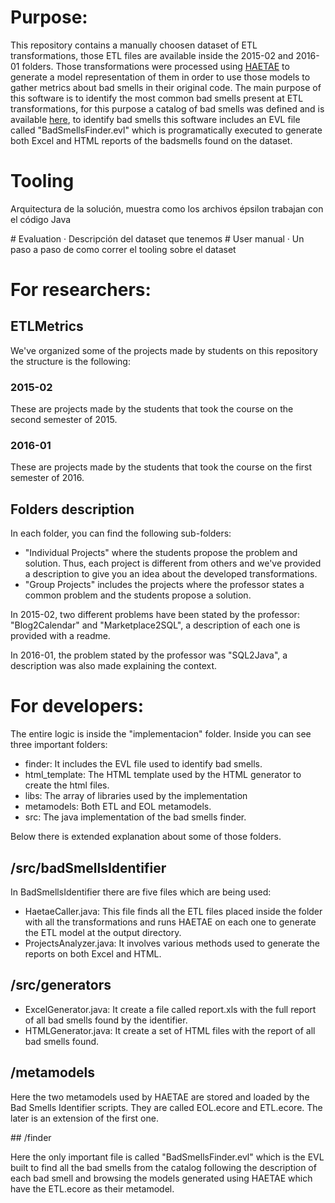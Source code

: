 # Purpose:

This repository contains a manually choosen dataset of ETL transformations, those ETL files are available inside the 2015-02 and 2016-01 folders. Those transformations were processed using [HAETAE](https://github.com/epsilonlabs/haetae) to generate a model representation of them in order to use those models to gather metrics about bad smells in their original code. The main purpose of this software is to identify the most common bad smells present at ETL transformations, for this purpose a catalog of bad smells was defined and is available [here](https://docs.google.com/document/d/1ko9W90KeJOuZQiycvN0LhLZeQbIXbMNYZJdz3qzSN7M/edit?usp=sharing), to identify bad smells this software includes an EVL file called "BadSmellsFinder.evl" which is programatically executed to generate both Excel and HTML reports of the badsmells found on the dataset.

# Tooling

Arquitectura de la solución, muestra como los archivos épsilon trabajan con el código Java

# Evaluation
·         Descripción del dataset que tenemos
# User manual
·         Un paso a paso de como correr el tooling sobre el dataset

# For researchers:

## ETLMetrics
We've organized some of the projects made by students on this repository the structure is the following:

### 2015-02
These are projects made by the students that took the course on the second semester of 2015.

### 2016-01
These are projects made by the students that took the course on the first semester of 2016.

## Folders description

In each folder, you can find the following sub-folders:
* "Individual Projects" where the students propose the problem and solution. Thus, each project is different from others and we've provided a description to give you an idea about the developed transformations.
* "Group Projects" includes the projects where the professor states a common problem and the students propose a solution.

In 2015-02, two different problems have been stated by the professor: "Blog2Calendar" and "Marketplace2SQL", a description of each one is provided with a readme.

In 2016-01, the problem stated by the professor was "SQL2Java", a description was also made explaining the context.

# For developers:

The entire logic is inside the "implementacion" folder. Inside you can see three important folders:

* finder: It includes the EVL file used to identify bad smells.
* html_template: The HTML template used by the HTML generator to create the html files.
* libs: The array of libraries used by the implementation
* metamodels: Both ETL and EOL metamodels.
* src: The java implementation of the bad smells finder.

Below there is extended explanation about some of those folders.

## /src/badSmellsIdentifier

In BadSmellsIdentifier there are five files which are being used:

* HaetaeCaller.java: This file finds all the ETL files placed inside the folder with all the transformations and runs HAETAE on each one to generate the ETL model at the output directory.
* ProjectsAnalyzer.java: It involves various methods used to generate the reports on both Excel and HTML.

## /src/generators

* ExcelGenerator.java: It create a file called report.xls with the full report of all bad smells found by the identifier.
* HTMLGenerator.java: It create a set of HTML files with the report of all bad smells found.

## /metamodels

Here the two metamodels used by HAETAE are stored and loaded by the Bad Smells Identifier scripts. They are called EOL.ecore and ETL.ecore. The later is an extension of the first one.

## /finder

Here the only important file is called "BadSmellsFinder.evl" which is the EVL built to find all the bad smells from the catalog following the description of each bad smell and browsing the models generated using HAETAE which have the ETL.ecore as their metamodel.
